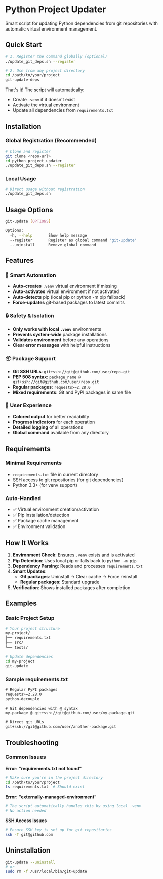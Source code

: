 # Python Project Updater

Smart script for updating Python dependencies from git repositories with automatic virtual environment management.

## Quick Start

```bash
# 1. Register the command globally (optional)
./update_git_deps.sh --register

# 2. Use from any project directory
cd /path/to/your/project
git-update-deps
```

That's it! The script will automatically:
- Create `.venv` if it doesn't exist
- Activate the virtual environment
- Update all dependencies from `requirements.txt`

## Installation

### Global Registration (Recommended)
```bash
# Clone and register
git clone <repo-url>
cd python_project_updater
./update_git_deps.sh --register
```

### Local Usage
```bash
# Direct usage without registration
./update_git_deps.sh
```

## Usage Options

```bash
git-update [OPTIONS]

Options:
  -h, --help       Show help message
  --register       Register as global command 'git-update'
  --uninstall      Remove global command
```

## Features

### 🚀 Smart Automation
- **Auto-creates** `.venv` virtual environment if missing
- **Auto-activates** virtual environment if not activated
- **Auto-detects** pip (local pip or python -m pip fallback)
- **Force-updates** git-based packages to latest commits

### 🔒 Safety & Isolation
- **Only works with local `.venv`** environments
- **Prevents system-wide** package installations
- **Validates environment** before any operations
- **Clear error messages** with helpful instructions

### 📦 Package Support
- **Git SSH URLs**: `git+ssh://git@github.com/user/repo.git`
- **PEP 508 syntax**: `package_name @ git+ssh://git@github.com/user/repo.git`
- **Regular packages**: `requests>=2.28.0`
- **Mixed requirements**: Git and PyPI packages in same file

### 🎨 User Experience
- **Colored output** for better readability
- **Progress indicators** for each operation
- **Detailed logging** of all operations
- **Global command** available from any directory

## Requirements

### Minimal Requirements
- `requirements.txt` file in current directory
- SSH access to git repositories (for git dependencies)
- Python 3.3+ (for venv support)

### Auto-Handled
- ✅ Virtual environment creation/activation
- ✅ Pip installation/detection
- ✅ Package cache management
- ✅ Environment validation

## How It Works

1. **Environment Check**: Ensures `.venv` exists and is activated
2. **Pip Detection**: Uses local pip or falls back to `python -m pip`
3. **Dependency Parsing**: Reads and processes `requirements.txt`
4. **Smart Updates**:
   - **Git packages**: Uninstall → Clear cache → Force reinstall
   - **Regular packages**: Standard upgrade
5. **Verification**: Shows installed packages after completion

## Examples

### Basic Project Setup
```bash
# Your project structure
my-project/
├── requirements.txt
├── src/
└── tests/

# Update dependencies
cd my-project
git-update
```

### Sample requirements.txt
```txt
# Regular PyPI packages
requests>=2.28.0
python-decouple

# Git dependencies with @ syntax
my-package @ git+ssh://git@github.com/user/my-package.git

# Direct git URLs
git+ssh://git@github.com/user/another-package.git
```

## Troubleshooting

### Common Issues

**Error: "requirements.txt not found"**
```bash
# Make sure you're in the project directory
cd /path/to/your/project
ls requirements.txt  # Should exist
```

**Error: "externally-managed-environment"**
```bash
# The script automatically handles this by using local .venv
# No action needed
```

**SSH Access Issues**
```bash
# Ensure SSH key is set up for git repositories
ssh -T git@github.com
```

## Uninstallation

```bash
git-update --uninstall
# or
sudo rm -f /usr/local/bin/git-update
```
